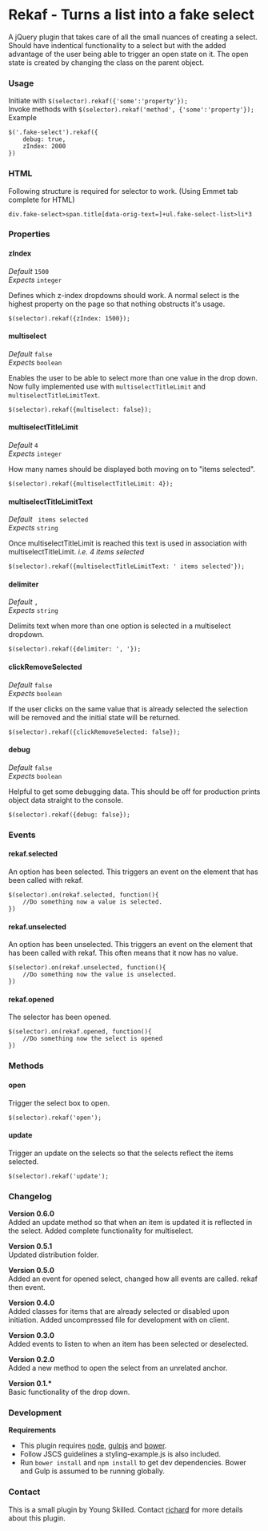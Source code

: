 # Rekaf - Turns a list into a fake select #

A jQuery plugin that takes care of all the small nuances of creating a select. Should have indentical functionality to a select but with the added advantage of the user being able to trigger an open state on it. The open state is created by changing the class on the parent object.

### Usage ###


Initiate with `$(selector).rekaf({'some':'property'});`   
Invoke methods with `$(selector).rekaf('method', {'some':'property'});`   
Example

	$('.fake-select').rekaf({
		debug: true,
		zIndex: 2000
	})
 
### HTML ###

Following structure is required for selector to work. (Using Emmet tab complete for HTML)

	div.fake-select>span.title[data-orig-text=]+ul.fake-select-list>li*3

### Properties ###

#### zIndex ####

*Default* `1500`   
*Expects* `integer`

Defines which z-index dropdowns should work. A normal select is the highest property on the page so that nothing obstructs it's usage.

	$(selector).rekaf({zIndex: 1500});


#### multiselect ####

*Default* `false`   
*Expects* `boolean`

Enables the user to be able to select more than one value in the drop down. Now fully implemented use with `multiselectTitleLimit` and `multiselectTitleLimitText`.

	$(selector).rekaf({multiselect: false});


#### multiselectTitleLimit ####

*Default* `4`   
*Expects* `integer`

How many names should be displayed both moving on to "items selected".

	$(selector).rekaf({multiselectTitleLimit: 4});


#### multiselectTitleLimitText ####

*Default* ` items selected`   
*Expects* `string`

Once multiselectTitleLimit is reached this text is used in association with multiselectTitleLimit. *i.e. 4 items selected*

	$(selector).rekaf({multiselectTitleLimitText: ' items selected'});


#### delimiter ####

*Default* `, `   
*Expects* `string`

Delimits text when more than one option is selected in a multiselect dropdown.

	$(selector).rekaf({delimiter: ', '});


#### clickRemoveSelected ####

*Default* `false`   
*Expects* `boolean`

If the user clicks on the same value that is already selected the selection will be removed and the initial state will be returned.

	$(selector).rekaf({clickRemoveSelected: false});


#### debug ####

*Default* `false`   
*Expects* `boolean`

Helpful to get some debugging data. This should be off for production prints object data straight to the console.

	$(selector).rekaf({debug: false});

### Events ###

#### rekaf.selected ####

An option has been selected. This triggers an event on the element that has been called with rekaf.

	$(selector).on(rekaf.selected, function(){
		//Do something now a value is selected.
	})

#### rekaf.unselected ####

An option has been unselected. This triggers an event on the element that has been called with rekaf. This often means that it now has no value.

	$(selector).on(rekaf.unselected, function(){
		//Do something now the value is unselected.
	})

#### rekaf.opened ####

The selector has been opened.

	$(selector).on(rekaf.opened, function(){
		//Do something now the select is opened
	})

### Methods ###

#### open ####

Trigger the select box to open.

	$(selector).rekaf('open');

#### update ####

Trigger an update on the selects so that the selects reflect the items selected.

	$(selector).rekaf('update');


### Changelog ###

**Version 0.6.0**   
Added an update method so that when an item is updated it is reflected in the select. Added complete functionality for multiselect.

**Version 0.5.1**   
Updated distribution folder.

**Version 0.5.0**   
Added an event for opened select, changed how all events are called. rekaf then event.

**Version 0.4.0**   
Added classes for items that are already selected or disabled upon initiation. Added uncompressed file for development with on client.

**Version 0.3.0**   
Added events to listen to when an item has been selected or deselected.

**Version 0.2.0**   
Added a new method to open the select from an unrelated anchor.

**Version 0.1.\***   
Basic functionality of the drop down.

### Development ###

**Requirements**
* This plugin requires [node](http://nodejs.org/), [gulpjs](http://gulpjs.com/) and [bower](http://bower.io/).
* Follow JSCS guidelines a styling-example.js is also included.
* Run `bower install` and `npm install` to get dev dependencies. Bower and Gulp is assumed to be running globally.

### Contact ###

This is a small plugin by Young Skilled.
Contact [richard](mailto:richard@youngskilled) for more details about this plugin.